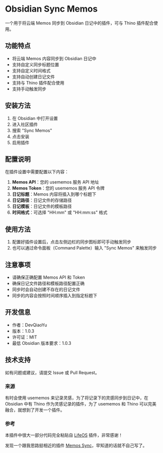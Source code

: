 # Obsidian Sync Memos

一个用于将云端 Memos 同步到 Obsidian 日记中的插件，可与 Thino 插件配合使用。

## 功能特点

- 将云端 Memos 内容同步到 Obsidian 日记中
- 支持自定义同步标题位置
- 支持自定义时间格式
- 支持自动创建日记文件
- 支持与 Thino 插件配合使用
- 支持手动触发同步

## 安装方法

1. 在 Obsidian 中打开设置
2. 进入社区插件
3. 搜索 "Sync Memos"
4. 点击安装
5. 启用插件

## 配置说明

在插件设置中需要配置以下内容：

1. **Memos API**：您的 usememos 服务 API 地址
2. **Memos Token**：您的 usememos 服务 API 令牌
3. **日记标题**：Memos 内容将插入到哪个标题下
4. **日记路径**：日记文件的存储路径
5. **日记模板**：日记文件的模板路径
6. **时间格式**：可选择 "HH:mm" 或 "HH:mm:ss" 格式

## 使用方法

1. 配置好插件设置后，点击左侧边栏的同步图标即可手动触发同步
2. 也可以通过命令面板（Command Palette）输入 "Sync Memos" 来触发同步

## 注意事项

- 请确保正确配置 Memos API 和 Token
- 确保日记文件路径和模板路径配置正确
- 同步时会自动创建不存在的日记文件
- 同步的内容会按照时间顺序插入到指定标题下

## 开发信息

- 作者：DevQiaoYu
- 版本：1.0.3
- 许可证：MIT
- 最低 Obsidian 版本要求：1.0.3

## 技术支持

如有问题或建议，请提交 Issue 或 Pull Request。

### 来源

有时会使用 usememos 来记录灵感，为了将记录下的灵感同步到日记中，在 Obsidian 中有 Thino 作为灵感记录的插件，为了 usememos 和 Thino 可以完美融合，就想到了开发一个插件。

### 参考

本插件中很大一部分代码完全粘贴自 [LifeOS](https://github.com/quanru/obsidian-lifeos) 插件，非常感谢！

发现一个跟我思路挺相近的插件 [Memos Sync](https://github.com/RyoJerryYu/obsidian-memos-sync)，早知道的话就不自己写了。
